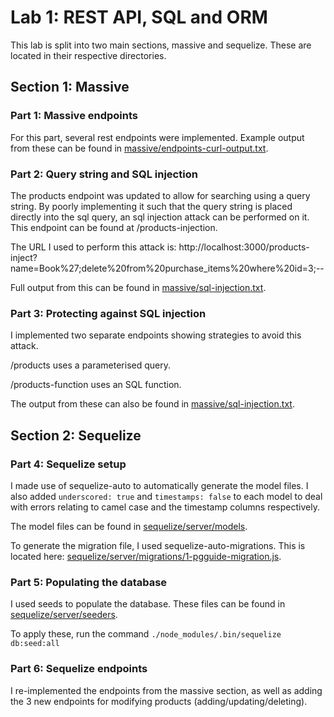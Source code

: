 # Lab 1: REST API, SQL and ORM

This lab is split into two main sections, massive and sequelize. These are located in their respective directories.

## Section 1: Massive

### Part 1: Massive endpoints

For this part, several rest endpoints were implemented. Example output from these can be found in [massive/endpoints-curl-output.txt](massive/endpoints-curl-output.txt).

### Part 2: Query string and SQL injection

The products endpoint was updated to allow for searching using a query string. By poorly implementing it such that the query string is placed directly into the sql query, an sql injection attack can be performed on it. This endpoint can be found at /products-injection.

The URL I used to perform this attack is: http://localhost:3000/products-inject?name=Book%27;delete%20from%20purchase_items%20where%20id=3;--

Full output from this can be found in [massive/sql-injection.txt](massive/sql-injection.txt).

### Part 3: Protecting against SQL injection
 
I implemented two separate endpoints showing strategies to avoid this attack.

/products uses a parameterised query.

/products-function uses an SQL function.

The output from these can also be found in [massive/sql-injection.txt](massive/sql-injection.txt).

## Section 2: Sequelize

### Part 4: Sequelize setup

I made use of sequelize-auto to automatically generate the model files. I also added `underscored: true` and `timestamps: false` to each model to deal with errors relating to camel case and the timestamp columns respectively.

The model files can be found in [sequelize/server/models](sequelize/server/models).

To generate the migration file, I used sequelize-auto-migrations. This is located here: [sequelize/server/migrations/1-pgguide-migration.js](sequelize/server/migrations/1-pgguide-migration.js).

### Part 5: Populating the database

I used seeds to populate the database. These files can be found in [sequelize/server/seeders](sequelize/server/seeders).

To apply these, run the command `./node_modules/.bin/sequelize db:seed:all`

### Part 6: Sequelize endpoints

I re-implemented the endpoints from the massive section, as well as adding the 3 new endpoints for modifying products (adding/updating/deleting).

